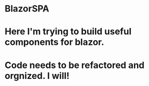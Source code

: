 # BlazorSPA

# Here I'm trying to build useful components for blazor. 

# Code needs to be refactored and orgnized. I will!

